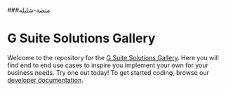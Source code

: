###منصة-شليله 
# G Suite Solutions Gallery

Welcome to the repository for the [G Suite Solutions Gallery](https://developers.google.com/gsuite/solutions/).
Here you will find end to end use cases to inspire you implement your own for your business needs.
Try one out today! To get started coding, browse our [developer documentation](https://developers.google.com/gsuite/).

